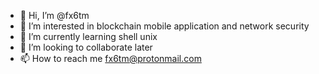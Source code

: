 - 👋 Hi, I’m @fx6tm
- 👀 I’m interested in blockchain mobile application and network security
- 🌱 I’m currently learning shell unix 
- 💞️ I’m looking to collaborate later 
- 📫 How to reach me fx6tm@protonmail.com

<!---
fx6tm/fx6tm is a ✨ special ✨ repository because its `README.md` (this file) appears on your GitHub profile.
You can click the Preview link to take a look at your changes.
--->
